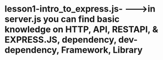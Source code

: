 # lesson1-intro_to_express.js- --->in server.js you can find basic knowledge on HTTP, API, RESTAPI, & EXPRESS.JS, dependency, dev-dependency, Framework,  Library
